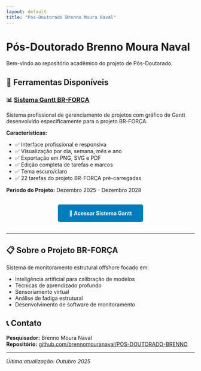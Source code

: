 ```yaml
---
layout: default
title: "Pós-Doutorado Brenno Moura Naval"
---
```


# Pós-Doutorado Brenno Moura Naval

Bem-vindo ao repositório acadêmico do projeto de Pós-Doutorado.

## 🚀 Ferramentas Disponíveis

### 📊 [Sistema Gantt BR-FORÇA](./gantt-chart/)

Sistema profissional de gerenciamento de projetos com gráfico de Gantt desenvolvido especificamente para o projeto BR-FORÇA.

**Características:**
- ✅ Interface profissional e responsiva
- ✅ Visualização por dia, semana, mês e ano
- ✅ Exportação em PNG, SVG e PDF
- ✅ Edição completa de tarefas e marcos
- ✅ Tema escuro/claro
- ✅ 22 tarefas do projeto BR-FORÇA pré-carregadas

**Período do Projeto:** Dezembro 2025 - Dezembro 2028

<div style="text-align: center; margin: 30px 0;">
<a href="./gantt-chart/" style="background: #007cba; color: white; padding: 15px 30px; text-decoration: none; border-radius: 5px; font-weight: bold; display: inline-block;">
🚀 Acessar Sistema Gantt
</a>
</div>

---

## 📋 Sobre o Projeto BR-FORÇA

Sistema de monitoramento estrutural offshore focado em:
- Inteligência artificial para calibração de modelos
- Técnicas de aprendizado profundo 
- Sensoriamento virtual
- Análise de fadiga estrutural
- Desenvolvimento de software de monitoramento

## 📞 Contato

**Pesquisador:** Brenno Moura Naval  
**Repositório:** [github.com/brennomouranaval/POS-DOUTORADO-BRENNO](https://github.com/brennomouranaval/POS-DOUTORADO-BRENNO)

---

*Última atualização: Outubro 2025*
